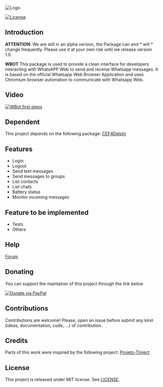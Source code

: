 <img alt="Logo" src="https://github.com/groupsc10/WBot/blob/master/logo/logo.png">


[![License](https://img.shields.io/badge/license-MIT-green.svg)](https://github.com/groupsc10/RSQL/LICENSE.txt)

## Introduction


**ATTENTION**: We are still in an alpha version, the Package can and * will * change frequently. Please use it at your own risk until we release version 1.0.

**WBOT** This package is used to provide a clean interface for developers interacting with WhatsAPP Web to send and receive Whatsapp messages. It is based on the official Whatsapp Web Browser Application and uses Chromium browser automation to communicate with Whatsapp Web.

## Video

[![WBot first steps](https://img.youtube.com/vi/JT7P0asACjI/0.jpg)](https://youtu.be/JT7P0asACjI "WBot first steps")

## Dependent
This project depends on the following package: [CEF4Delphi](https://github.com/salvadordf/CEF4Delphi)

## Features

- Login
- Logout
- Send text messages
- Send messages to groups
- List contacts
- List chats
- Battery status
- Monitor incoming messages



## Feature to be implemented
- Tests
- Others

## Help

[Forum](https://sc10.com.br/forum/viewforum.php?f=10&sid=ee6c915f30a0f8268fb1dae38759ffe0)

## Donating

You can support the maintainer of this project through the link below

[![Donate via PayPal](https://www.paypalobjects.com/en_US/i/btn/btn_donate_LG.gif)](https://www.paypal.com/donate?hosted_button_id=KQMW6E9S3DWTA)

## Contributions
Contributions are welcome! Please, open an issue before submit any kind (ideas, documentation, code, ...) of contribution.

## Credits

Parts of this work were inspired by the following project: [Projeto-TInject](https://github.com/mikelustosa/Projeto-TInject)

## License
This project is released under MIT license. See [LICENSE](LICENSE.txt).
